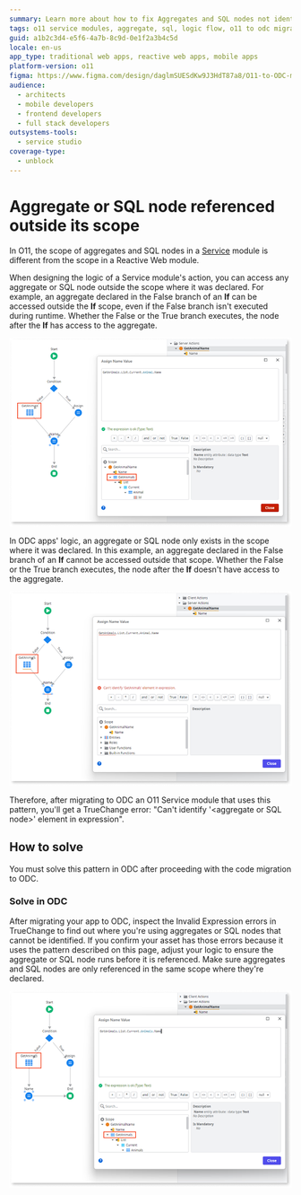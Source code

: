 ```yaml
---
summary: Learn more about how to fix Aggregates and SQL nodes not identified after migrating to ODC.
tags: o11 service modules, aggregate, sql, logic flow, o11 to odc migration
guid: a1b2c3d4-e5f6-4a7b-8c9d-0e1f2a3b4c5d
locale: en-us
app_type: traditional web apps, reactive web apps, mobile apps
platform-version: o11
figma: https://www.figma.com/design/daglmSUESdKw9J3HdT87a8/O11-to-ODC-migration?m=auto&node-id=2849-240&t=Kul2SDydEJD6RIhT-1
audience:
  - architects
  - mobile developers
  - frontend developers
  - full stack developers
outsystems-tools:
  - service studio
coverage-type:
  - unblock
---
```


# Aggregate or SQL node referenced outside its scope

In O11, the scope of aggregates and SQL nodes in a [Service](../../building-apps/reuse-and-refactor/services.md) module is different from the scope in a Reactive Web module.

When designing the logic of a Service module's action, you can access any aggregate or SQL node outside the scope where it was declared. For example, an aggregate declared in the False branch of an **If** can be accessed outside the **If** scope, even if the False branch isn't executed during runtime. Whether the False or the True branch executes, the node after the **If** has access to the aggregate.

![Screenshot of a logic flow on an O11 Service showing that an aggregate declared inside an If is available everywhere in the flow.](images/aggregate-scope-ss.png "Logic flow on an O11 Service showing that an aggregate declared inside an If is available everywhere in the flow.")

In ODC apps' logic, an aggregate or SQL node only exists in the scope where it was declared. In this example, an aggregate declared in the False branch of an **If** cannot be accessed outside that scope. Whether the False or the True branch executes, the node after the **If** doesn't have access to the aggregate.

![Screenshot of a logic flow on an ODC app showing that an aggregate declared inside an If is not available outside that scope.](images/aggregate-scope-odcs.png "Logic flow on an ODC app showing that an aggregate declared inside an If is not available outside that scope.")

Therefore, after migrating to ODC an O11 Service module that uses this pattern, you'll get a TrueChange error: "Can't identify &#39;&lt;aggregate or SQL node&gt;&#39; element in expression".

## How to solve

You must solve this pattern in ODC after proceeding with the code migration to ODC.

### Solve in ODC

After migrating your app to ODC, inspect the Invalid Expression errors in TrueChange to find out where you're using aggregates or SQL nodes that cannot be identified. If you confirm your asset has those errors because it uses the pattern described on this page, adjust your logic to ensure the aggregate or SQL node runs before it is referenced. Make sure aggregates and SQL nodes are only referenced in the same scope where they're declared. 

![Screenshot of a logic flow on an ODC app showing an aggregate used inside its scope.](images/aggregate-scope-fixed-odcs.png "Logic flow on an ODC app showing an aggregate used inside its scope.")
